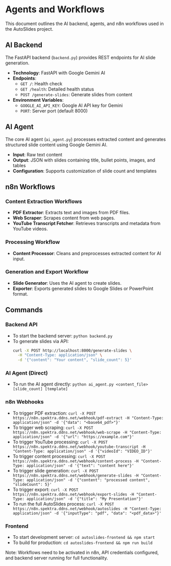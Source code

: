 # Agents and Workflows

This document outlines the AI backend, agents, and n8n workflows used in the AutoSlides project.

## AI Backend

The FastAPI backend (`backend.py`) provides REST endpoints for AI slide generation.

- **Technology**: FastAPI with Google Gemini AI
- **Endpoints**:
  - `GET /`: Health check
  - `GET /health`: Detailed health status
  - `POST /generate-slides`: Generate slides from content
- **Environment Variables**:
  - `GOOGLE_AI_API_KEY`: Google AI API key for Gemini
  - `PORT`: Server port (default 8000)

## AI Agent

The core AI agent (`ai_agent.py`) processes extracted content and generates structured slide content using Google Gemini AI.

- **Input**: Raw text content
- **Output**: JSON with slides containing title, bullet points, images, and tables
- **Configuration**: Supports customization of slide count and templates

## n8n Workflows

### Content Extraction Workflows

- **PDF Extractor**: Extracts text and images from PDF files.
- **Web Scraper**: Scrapes content from web pages.
- **YouTube Transcript Fetcher**: Retrieves transcripts and metadata from YouTube videos.

### Processing Workflow

- **Content Processor**: Cleans and preprocesses extracted content for AI input.

### Generation and Export Workflow

- **Slide Generator**: Uses the AI agent to create slides.
- **Exporter**: Exports generated slides to Google Slides or PowerPoint format.

## Commands

### Backend API
- To start the backend server: `python backend.py`
- To generate slides via API:
  ```bash
  curl -X POST http://localhost:8000/generate-slides \
    -H "Content-Type: application/json" \
    -d '{"content": "Your content", "slide_count": 5}'
  ```

### AI Agent (Direct)
- To run the AI agent directly: `python ai_agent.py <content_file> [slide_count] [template]`

### n8n Webhooks
- To trigger PDF extraction: `curl -X POST https://n8n.spektra.ddns.net/webhook/pdf-extract -H "Content-Type: application/json" -d '{"data": "<base64_pdf>"}'`
- To trigger web scraping: `curl -X POST https://n8n.spektra.ddns.net/webhook/web-scrape -H "Content-Type: application/json" -d '{"url": "https://example.com"}'`
- To trigger YouTube processing: `curl -X POST https://n8n.spektra.ddns.net/webhook/youtube-transcript -H "Content-Type: application/json" -d '{"videoId": "VIDEO_ID"}'`
- To trigger content processing: `curl -X POST https://n8n.spektra.ddns.net/webhook/content-process -H "Content-Type: application/json" -d '{"text": "content here"}'`
- To trigger slide generation: `curl -X POST https://n8n.spektra.ddns.net/webhook/generate-slides -H "Content-Type: application/json" -d '{"content": "processed content", "slideCount": 5}'`
- To trigger export: `curl -X POST https://n8n.spektra.ddns.net/webhook/export-slides -H "Content-Type: application/json" -d '{"title": "My Presentation"}'`
- To run the full AutoSlides process: `curl -X POST https://n8n.spektra.ddns.net/webhook/autoslides -H "Content-Type: application/json" -d '{"inputType": "pdf", "data": "<pdf_data>"}'`

### Frontend
- To start development server: `cd autoslides-frontend && npm start`
- To build for production: `cd autoslides-frontend && npm run build`

Note: Workflows need to be activated in n8n, API credentials configured, and backend server running for full functionality.